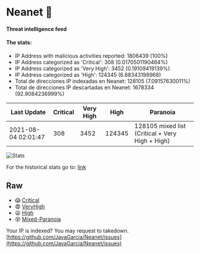 # Neanet :hocho:
#### Threat intelligence feed
#### The stats:

- IP Address with malicious activities reported: 1806439 (100%)
- IP Address categorized as 'Critical':  308 (0.0170501190464%)
- IP Address categorized as 'Very High':  3452 (0.19109419139%)
- IP Address categorized as 'High':  124345 (6.88343198968)
- Total de direcciones IP indexadas en Neanet:  128105 (7.09157630011%)
- Total de direcciones IP descartadas en Neanet:  1678334 (92.9084236999%)

| Last Update | Critical | Very High | High | Paranoia |
| --- | --- | --- | --- | --- |
| 2021-08-04 02:01:47 | 308 | 3452 | 124345 | 128105 mixed list (Critical + Very High + High)|

![Stats](https://docs.google.com/spreadsheets/d/e/2PACX-1vSnaNMIXVabIpDJjufMlzH7poXnshF3mgd8Is1g9ytUEzVsP5my4Trn8f-xkoLLQ38xpL3HtmUexLo6/pubchart?oid=501124687&format=image)

For the historical stats go to: [link](/stats.csv)
## Raw
- :scream: [Critical](https://raw.githubusercontent.com/JavaGarcia/Neanet/master/blacklists/neanet_critical.txt)
- :fearful: [VeryHigh](https://raw.githubusercontent.com/JavaGarcia/Neanet/master/blacklists/neanet_veryHigh.txtt)
- :frowning: [High](https://raw.githubusercontent.com/JavaGarcia/Neanet/master/blacklists/neanet_high.txt)
- :dizzy_face: [Mixed-Paranoia](https://raw.githubusercontent.com/JavaGarcia/Neanet/master/blacklists/neanet_all.txt)


Your IP is indexed? You may request to takedown. [https://github.com/JavaGarcia/Neanet/issues](https://github.com/JavaGarcia/Neanet/issues)
















































































































































































































































































































































































































































































































































































































































































































































































































































































































































































































































































































































































































































































































































































































































































































































































































































































































































































































































































































































































































































































































































































































































































































































































































































































































































































































































































































































































































































































































































































































































































































































































































































































































































































































































































































































































































































































































































































































































































































































































































































































































































































































































































































































































































































































































































































































































































































































































































































































































































































































































































































































































































































































































































































































































































































































































































































































































































































































































































































































































































































































































































































































































































































































































































































































































































































































































































































































































































































































































































































































































































































































































































































































































































































































































































































































































































































































































































































































































































































































































































































































































































































